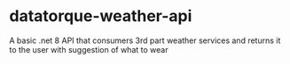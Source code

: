 # datatorque-weather-api
A basic .net 8 API that consumers 3rd part weather services and returns it to the user with suggestion of what to wear 

